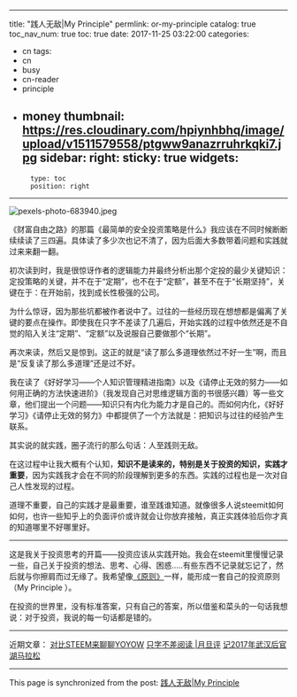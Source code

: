 
---
title: "践人无敌|My Principle"
permlink: or-my-principle
catalog: true
toc_nav_num: true
toc: true
date: 2017-11-25 03:22:00
categories:
- cn
tags:
- cn
- busy
- cn-reader
- principle
- money
thumbnail: https://res.cloudinary.com/hpiynhbhq/image/upload/v1511579558/ptgww9anazrruhrkqki7.jpg
sidebar:
    right:
        sticky: true
widgets:
    -
        type: toc
        position: right
---


![pexels-photo-683940.jpeg](https://res.cloudinary.com/hpiynhbhq/image/upload/v1511579558/ptgww9anazrruhrkqki7.jpg)

《财富自由之路》的那篇《最简单的安全投资策略是什么》我应该在不同时候断断续续读了三四遍。具体读了多少次也记不清了，因为后面大多数带着问题和实践就过来来翻一翻。

初次读到时，我是很惊讶作者的逻辑能力并最终分析出那个定投的最少关键知识：定投策略的关键，并不在于“定期”，也不在于“定额”，甚至不在于“长期坚持”，关键在于：在开始前，找到成长性极强的公司。

为什么惊讶，因为那些坑都被作者说中了。过往的一些经历现在想想都是偏离了关键的要点在操作。即使我在只字不差读了几遍后，开始实践的过程中依然还是不自觉的陷入关注“定期”、“定额”以及说服自己要做那个“长期”。

再次来读，然后又是惊到。这正的就是“读了那么多道理依然过不好一生”啊，而且是“反复读了那么多道理”还是过不好。

我在读了《好好学习——个人知识管理精进指南》以及《请停止无效的努力——如何用正确的方法快速进阶》（我发现自己对思维逻辑方面的书很感兴趣）等一些文章，他们提出一个问题——知识只有内化为能力才是自己的。而如何内化，《好好学习》《请停止无效的努力》中都提供了一个方法就是：把知识与过往的经验产生联系。

其实说的就实践，圈子流行的那么句话：人至践则无敌。

在这过程中让我大概有个认知，**知识不是读来的，特别是关于投资的知识，实践才重要**，因为实践我才会在不同的阶段理解到更多的东西。实践的过程也是一次对自己人性发现的过程。

道理不重要，自己的实践才是最重要，谁至践谁知道。就像很多人说steemit如何如何，也许一些知乎上的负面评价或许就会让你放弃接触，真正实践体验后你才真的知道哪里不好哪里好。

---

这是我关于投资思考的开篇——投资应该从实践开始。我会在steemit里慢慢记录一些，自己关于投资的想法、思考、心得、困惑.....有些东西不记录就忘记了，然后就与你擦肩而过无缘了。我希望像[《原则》](https://steemit.com/cn/@yellowbird/2zku4x-or)一样，能形成一套自己的投资原则（My Principle ）。

在投资的世界里，没有标准答案，只有自己的答案，所以借鉴和菜头的一句话我想说：对于投资，我说的每一句话都是错的。

---


近期文章：
[对比STEEM来聊聊YOYOW](https://steemit.com/cn/@yellowbird/steem-yoyow)
[只字不差阅读 |月旦评](https://steemit.com/cn/@yellowbird/3rzxtb-or)
[记2017年武汉后官湖马拉松](https://steemit.com/cn/@yellowbird/2017)

- - -

This page is synchronized from the post: [践人无敌|My Principle](https://steemit.com/@yellowbird/or-my-principle)
